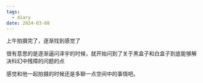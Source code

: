 ```yaml
---
tags:
  - diary
date: 2024-03-08
---
```

上午拍摄完了，逐渐找到感觉了

很有意思的是逐渐逼问泽宇的时候，就开始问到了关于黑盒子和白盒子到底能够解决科幻中残障的问题的点

感觉和他一起拍摄的时候还是多聊一点空间中的事情吧。